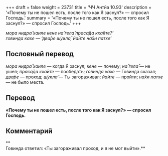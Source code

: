 +++
draft = false
weight = 23731
title = 'ЧЧ Антйа 10.93'
description = '«Почему ты не пошел есть, после того как Я заснул?» — спросил Господь.'
summary = '«Почему ты не пошел есть, после того как Я заснул?» — спросил Господь.'
+++

_мора нидра̄ хаиле кене на̄ гела̄ праса̄да кха̄ите?’  
говинда кахе — ‘два̄ре ш́уила̄, йа̄ите на̄хи патхе’_

## Пословный перевод

_мора_ _нидра̄_ _хаиле_ — когда Я заснул; _кене_ — почему; _на̄_ _гела̄_ — не ушел; _праса̄да_ _кха̄ите_ — пообедать; _говинда_ _кахе_ — Говинда сказал; _два̄ре_ — проход; _ш́уила̄_ — Ты загораживал; _йа̄ите_ — пройти; _на̄хи_ _патхе_ — не было места.

## Перевод

**«Почему ты не пошел есть, после того как Я заснул?» — спросил Господь.**

## Комментарий

**  
Говинда ответил: «Ты загораживал проход, и я не мог выйти».**
